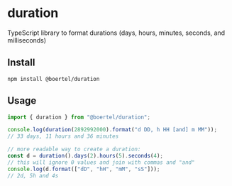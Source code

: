 # duration

TypeScript library to format durations (days, hours, minutes, seconds, and milliseconds)

## Install

```
npm install @boertel/duration
```

## Usage

```javascript
import { duration } from "@boertel/duration";

console.log(duration(2892992000).format("d DD, h HH [and] m MM"));
// 33 days, 11 hours and 36 minutes

// more readable way to create a duration:
const d = duration().days(2).hours(5).seconds(4);
// this will ignore 0 values and join with commas and "and"
console.log(d.format(["dD", "hH", "mM", "sS"]));
// 2d, 5h and 4s
```
